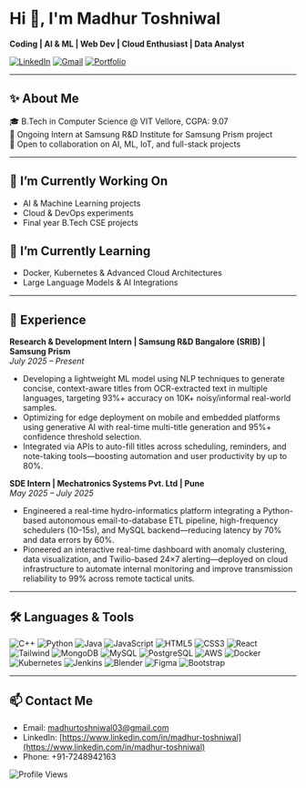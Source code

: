 # Hi 👋, I'm Madhur Toshniwal
**Coding | AI & ML | Web Dev | Cloud Enthusiast | Data Analyst**

[![LinkedIn](https://img.shields.io/badge/LinkedIn-Madhur-blue?style=flat-square&logo=linkedin&logoColor=white)](https://www.linkedin.com/in/madhur-toshniwal)
[![Gmail](https://img.shields.io/badge/Gmail-Madhur-red?style=flat-square&logo=gmail&logoColor=white)](mailto:madhurtoshniwal03@gmail.com)
[![Portfolio](https://img.shields.io/badge/Portfolio-Website-orange?style=flat-square)](https://your-portfolio-link.com)

---

## ✨ About Me
🎓 B.Tech in Computer Science @ VIT Vellore, CGPA: 9.07  
💼 Ongoing Intern at Samsung R&D Institute for Samsung Prism project  
🤝 Open to collaboration on AI, ML, IoT, and full-stack projects  

---

## 🔭 I’m Currently Working On
- AI & Machine Learning projects  
- Cloud & DevOps experiments  
- Final year B.Tech CSE projects  

## 🌱 I’m Currently Learning
- Docker, Kubernetes & Advanced Cloud Architectures  
- Large Language Models & AI Integrations  

---

## 💼 Experience

**Research & Development Intern | Samsung R&D Bangalore (SRIB) | Samsung Prism**  
*July 2025 – Present*  
- Developing a lightweight ML model using NLP techniques to generate concise, context-aware titles from OCR-extracted text in multiple languages, targeting 93%+ accuracy on 10K+ noisy/informal real-world samples.  
- Optimizing for edge deployment on mobile and embedded platforms using generative AI with real-time multi-title generation and 95%+ confidence threshold selection.  
- Integrated via APIs to auto-fill titles across scheduling, reminders, and note-taking tools—boosting automation and user productivity by up to 80%.

**SDE Intern | Mechatronics Systems Pvt. Ltd | Pune**  
*May 2025 – July 2025*  
- Engineered a real-time hydro-informatics platform integrating a Python-based autonomous email-to-database ETL pipeline, high-frequency schedulers (10–15s), and MySQL backend—reducing latency by 70% and data errors by 60%.  
- Pioneered an interactive real-time dashboard with anomaly clustering, data visualization, and Twilio-based 24×7 alerting—deployed on cloud infrastructure to automate internal monitoring and improve transmission reliability to 99% across remote tactical units.

---

## 🛠 Languages & Tools

![C++](https://img.shields.io/badge/C++-00599C?style=for-the-badge&logo=cplusplus&logoColor=white)
![Python](https://img.shields.io/badge/Python-3776AB?style=for-the-badge&logo=python&logoColor=white)
![Java](https://img.shields.io/badge/Java-007396?style=for-the-badge&logo=java&logoColor=white)
![JavaScript](https://img.shields.io/badge/JavaScript-F7DF1E?style=for-the-badge&logo=javascript&logoColor=black)
![HTML5](https://img.shields.io/badge/HTML5-E34F26?style=for-the-badge&logo=html5&logoColor=white)
![CSS3](https://img.shields.io/badge/CSS3-1572B6?style=for-the-badge&logo=css3&logoColor=white)
![React](https://img.shields.io/badge/React-61DAFB?style=for-the-badge&logo=react&logoColor=black)
![Tailwind](https://img.shields.io/badge/Tailwind-06B6D4?style=for-the-badge&logo=tailwindcss&logoColor=white)
![MongoDB](https://img.shields.io/badge/MongoDB-47A248?style=for-the-badge&logo=mongodb&logoColor=white)
![MySQL](https://img.shields.io/badge/MySQL-4479A1?style=for-the-badge&logo=mysql&logoColor=white)
![PostgreSQL](https://img.shields.io/badge/PostgreSQL-336791?style=for-the-badge&logo=postgresql&logoColor=white)
![AWS](https://img.shields.io/badge/AWS-232F3E?style=for-the-badge&logo=amazon-aws&logoColor=white)
![Docker](https://img.shields.io/badge/Docker-2496ED?style=for-the-badge&logo=docker&logoColor=white)
![Kubernetes](https://img.shields.io/badge/Kubernetes-326CE5?style=for-the-badge&logo=kubernetes&logoColor=white)
![Jenkins](https://img.shields.io/badge/Jenkins-D24939?style=for-the-badge&logo=jenkins&logoColor=white)
![Blender](https://img.shields.io/badge/Blender-F5792A?style=for-the-badge&logo=blender&logoColor=white)
![Figma](https://img.shields.io/badge/Figma-F24E1E?style=for-the-badge&logo=figma&logoColor=white)
![Bootstrap](https://img.shields.io/badge/Bootstrap-7952B3?style=for-the-badge&logo=bootstrap&logoColor=white)

---


## 📫 Contact Me
- Email: [madhurtoshniwal03@gmail.com](mailto:madhurtoshniwal03@gmail.com)  
- LinkedIn: [https://www.linkedin.com/in/madhur-toshniwal](https://www.linkedin.com/in/madhur-toshniwal)  
- Phone: +91-7248942163  

![Profile Views](https://visitor-badge.laobi.icu/badge?page_id=MadhurToshniwal.MadhurToshniwal&label=Profile%20Views&left_color=gray&right_color=blue)
